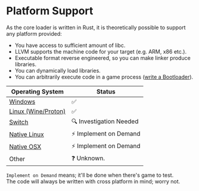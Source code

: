 ﻿# Platform Support

As the core loader is written in Rust, it is theoretically possible to support any platform provided:  

- You have access to sufficient amount of libc.  
- LLVM supports the machine code for your target (e.g. ARM, x86 etc.).  
- Executable format reverse engineered, so you can make linker produce libraries.  
- You can dynamically load libraries.  
- You can arbitrarily execute code in a game process ([write a Bootloader](../Bootloaders/About.md)).  

| Operating System                    | Status                  |
|-------------------------------------|-------------------------|
| [Windows](./Windows.md)             | ✅                       |
| [Linux (Wine/Proton)](./Windows.md) | ✅                       |
| [Switch](./Switch.md)               | 🔍 Investigation Needed |
| [Native Linux](./Linux.md)          | ⚡ Implement on Demand   |
| [Native OSX](./OSX.md)              | ⚡ Implement on Demand   |
| Other                               | ❓ Unknown.              |

`Implement on Demand` means; it'll be done when there's game to test.  
The code will always be written with cross platform in mind; worry not.  